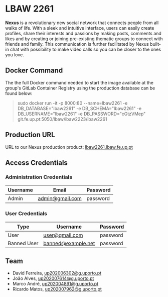 # LBAW 2261

**Nexus** is a revolutionary new social network that connects people from all walks of life. With a sleek and intuitive interface, users can easily create profiles, share their interests and passions by making posts, comments and likes and by creating or joining pre-existing thematic groups to connect with friends and family. This communication is further facilitated by Nexus built-in chat with possibility to make video calls so you can be closer to the ones you love.

## Docker Command

The the full Docker command needed to start the image available at the group's GitLab Container Registry using the production database can be found below:

> sudo docker run -it -p 8000:80 --name=lbaw2261 -e DB_DATABASE="lbaw2261" -e DB_SCHEMA="lbaw2261" -e DB_USERNAME="lbaw2261" -e DB_PASSWORD="cGtzVMep" git.fe.up.pt:5050/lbaw/lbaw2223/lbaw2261

## Production URL

URL to our Nexus production product: [lbaw2261.lbaw.fe.up.pt](lbaw2261.lbaw.fe.up.pt)

## Access Credentials

### Administration Credentials

| Username | Email            | Password |
| -------- |----------------  | -------- |
| Admin    | admin@gmail.com  | password |

### User Credentials

| Type          | Username  | Password |
| ------------- | --------- | --------  |
| User     | user@gmail.com   | password |
| Banned User  | banned@example.net   | password |

## Team

- David Ferreira, up202006302@g.uporto.pt
- João Alves, up202007614@g.uporto.pt
- Marco André, up202004891@g.uporto.pt
- Ricardo Matos, up202007962@g.uporto.pt

